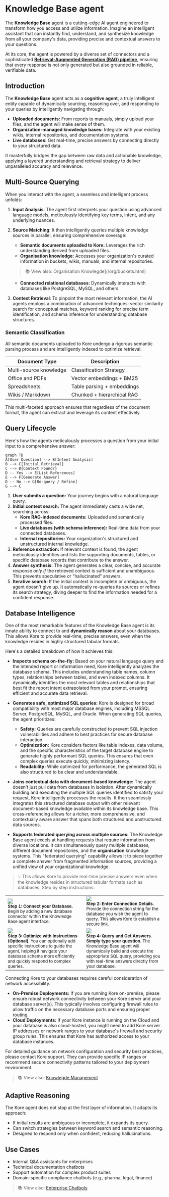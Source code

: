 # Knowledge Base agent

The **Knowledge Base** agent is a cutting-edge AI agent engineered to transform how you access and utilize information. Imagine an intelligent assistant that can instantly find, understand, and synthesize knowledge from all your company's data, providing precise and contextual answers to your questions.

At its core, the agent is powered by a diverse set of connectors and a sophisticated <a target="_blank" href="/kore/ecosystem/kore_rag.html"><strong>Retrieval-Augmented Generation (RAG) pipeline</strong></a>, ensuring that every response is not only generated but also grounded in reliable, verifiable data.

## Introduction

The **Knowledge Base** agent acts as a **cognitive agent**, a truly intelligent entity capable of dynamically sourcing, reasoning over, and responding to your queries by intelligently navigating through:

  * **Uploaded documents:** From reports to manuals, simply upload your files, and the agent will make sense of them.
  * **Organization-managed knowledge bases:** Integrate with your existing wikis, internal repositories, and documentation systems.
  * **Live databases:** Get real-time, precise answers by connecting directly to your structured data.

It masterfully bridges the gap between raw data and actionable knowledge, applying a layered understanding and retrieval strategy to deliver unparalleled accuracy and relevance.

## Multi-Source Querying

When you interact with the agent, a seamless and intelligent process unfolds:

1.  **Input Analysis**: The agent first interprets your question using advanced language models, meticulously identifying key terms, intent, and any underlying nuances.
2.  **Source Matching**: It then intelligently queries multiple knowledge sources in parallel, ensuring comprehensive coverage:
      * **Semantic documents uploaded to Kore:** Leverages the rich understanding derived from uploaded files.
      * **Organisation knowledge:** Accesses your organization's curated information in buckets, wikis, manuals, and internal repositories.
      > 📚 View also: Organisation Knowlegde](/org/buckets.html)

      * **Connected relational databases:** Dynamically interacts with databases like PostgreSQL, MySQL, and others.
3.  **Context Retrieval**: To pinpoint the most relevant information, the AI agents employs a combination of advanced techniques: vector similarity search for conceptual matches, keyword ranking for precise term identification, and schema inference for understanding database structures.

### Semantic Classification

All semantic documents uploaded to Kore undergo a rigorous semantic parsing process and are intelligently indexed to optimize retrieval:

| Document Type              | Description                                       |
| -------------------------- | ------------------------------------------------- |
| Multi-source knowledge     | Classification Strategy                           |
| Office and PDFs            | Vector embeddings + BM25                          |
| Spreadsheets               | Table parsing + embeddings                        |
| Wikis / Markdown           | Chunked + hierarchical RAG                        |

This multi-faceted approach ensures that regardless of the document format, the agent can extract and leverage its content effectively.

## Query Lifecycle
Here's how the agents meticulously processes a question from your initial input to a comprehensive answer:

```mermaid
graph TD
A[User Question] --> B[Intent Analysis]
B --> C[Initial Retrieval]
C --> D{Context Found?}
D -- Yes --> E[List References]
E --> F[Generate Answer]
D -- No --> G[Re-query / Refine]
G --> C
```

1.  **User submits a question:** Your journey begins with a natural language query.
2.  **Initial context search:** The agent immediately casts a wide net, searching across:
      * **Kore RAG-indexed documents:** Uploaded and semantically processed files.
      * **Live databases (with schema inference):** Real-time data from your connected databases.
      * **Internal repositories:** Your organization's structured and unstructured internal knowledge.
3.  **Reference extraction:** If relevant context is found, the agent meticulously identifies and lists the supporting documents, tables, or specific database records that contribute to the answer.
4.  **Answer synthesis:** The agent generates a clear, concise, and accurate response *only if* the retrieved context is sufficient and unambiguous. This prevents speculative or "hallucinated" answers.
5.  **Iterative search:** If the initial context is incomplete or ambiguous, the agent doesn't give up. It automatically re-queries its sources or refines its search strategy, diving deeper to find the information needed for a confident response.

## Database Intelligence

One of the most remarkable features of the Knowledge Base agent is its innate ability to connect to and **dynamically reason** about your databases. This allows Kore to provide real-time, precise answers, even when the knowledge resides in highly structured tabular formats.

Here's a detailed breakdown of how it achieves this:

  * **Inspects schema on-the-fly:** Based on your natural language query and the intended report or information need, Kore intelligently analyzes the database schema. This includes understanding table names, column types, relationships between tables, and even indexed columns. It dynamically identifies the most relevant tables and relationships that best fit the report intent extrapolated from your prompt, ensuring efficient and accurate data retrieval.

  * **Generates safe, optimized SQL queries:** Kore is designed for broad compatibility with most major database engines, including MSSQL Server, PostgreSQL, MySQL, and Oracle. When generating SQL queries, the agent prioritizes:

      * **Safety:** Queries are carefully constructed to prevent SQL injection vulnerabilities and adhere to best practices for secure database interaction.
      * **Optimization:** Kore considers factors like table indexes, data volume, and the specific characteristics of the target database engine to generate highly performant SQL queries. This ensures that even complex queries execute quickly, minimizing latency.
      * **Readability:** While optimized for performance, the generated SQL is also structured to be clear and understandable.

  * **Joins contextual data with document-based knowledge:** The agent doesn't just pull data from databases in isolation. After dynamically building and executing the multiple SQL queries identified to satisfy your request, Kore intelligently processes the results. It then seamlessly integrates this structured database output with other relevant document-based knowledge available within its knowledge base. This cross-referencing allows for a richer, more comprehensive, and contextually aware answer that spans both structured and unstructured data sources.

  * **Supports federated querying across multiple sources:** The Knowledge Base agent excels at handling requests that require information from diverse locations. It can simultaneously query multiple databases, different document repositories, and the **organisation** knowledge systems. This "federated querying" capability allows it to piece together a complete answer from fragmented information sources, providing a unified view of your organizational knowledge.

>💡 This allows Kore to provide real-time precise answers even when the knowledge resides in structured tabular formats such as databases.
> Step by step instructions:

<table>
<tbody>
  <tr>
   <td>
      <img src="./assets/db_step1.png"/><br>
      <sub><b>Step 1: Connect your Database.</b> Begin by adding a new database connector within the Knowledge Base agent interface.</sub>
   </td>
   <td>
      <img src="./assets/db_step2.png"/><br>
      <sub><b>Step 2: Enter Connection Details.</b> Provide the connection string for the database you wish the agent to query. This allows Kore to establish a secure link.</sub>
   </td>
  </tr>
  <tr>
   <td>
      <img src="./assets/db_step3.png"/><br>
      <sub><b>Step 3: Optimize with Instructions (Optional).</b> You can optionally add specific instructions to guide the agent, helping it navigate your database schema more efficiently and quickly respond to complex queries.</sub>
   </td>
   <td>
      <img src="./assets/db_step4.png"/><br>
      <sub><b>Step 4: Query and Get Answers. Simply type your question.</b> The Knowledge Base agent will dynamically build and execute the appropriate SQL query, providing you with real-time answers directly from your database.</sub>
   </td>
  </tr>
</tbody>
</table>


Connecting Kore to your databases requires careful consideration of network accessibility.

  * **On-Premise Deployments:** If you are running Kore on-premise, please ensure robust network connectivity between your Kore server and your database server(s). This typically involves configuring firewall rules to allow traffic on the necessary database ports and ensuring proper routing.
  * **Cloud Deployments:** If your Kore instance is running on the Cloud and your database is also cloud-hosted, you might need to add Kore server IP addresses or network ranges to your database's firewall and security group rules. This ensures that Kore has authorized access to your database instances.

For detailed guidance on network configuration and security best practices, please contact Kore support. They can provide specific IP ranges or recommend secure connectivity patterns tailored to your deployment environment.

> 📚 View also: [Knowlegde Management](/org/buckets.html)

## Adaptive Reasoning
The Kore agent does not stop at the first layer of information. It adapts its approach:
- If initial results are ambiguous or incomplete, it expands its query.
- Can switch strategies between keyword search and semantic reasoning.
- Designed to respond only when confident, reducing hallucinations.

## Use Cases
- Internal Q&A assistants for enterprises
- Technical documentation chatbots
- Support automation for complex product suites
- Domain-specific compliance chatbots (e.g., pharma, legal, finance)

> 📚 View also: [Enterprise Chatbots](/org/chatbots.html)
